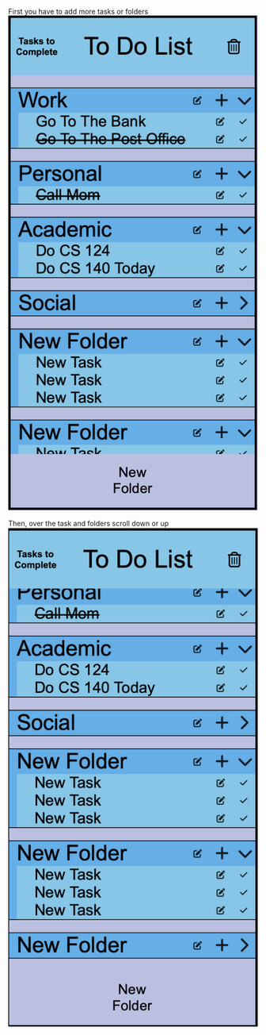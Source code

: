 First you have to add more tasks or folders
![scrollbarBefore](scrollbarBefore.png)

Then, over the task and folders scroll down or up
![scrollbarAfter](scrollbarAfter.png)
